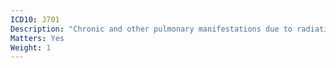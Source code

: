 ```yaml
---
ICD10: J701
Description: "Chronic and other pulmonary manifestations due to radiation"
Matters: Yes
Weight: 1
---
```

